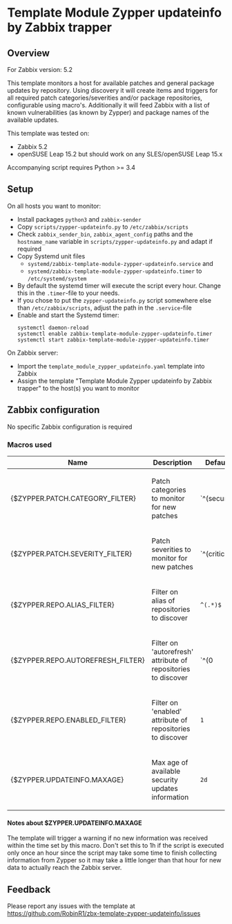 # Template Module Zypper updateinfo by Zabbix trapper

## Overview

For Zabbix version: 5.2

This template monitors a host for available patches and general package updates by repository. Using discovery it will create items and
triggers for all required patch categories/severities and/or package repositories, configurable using macro's. 
Additionally it will feed Zabbix with a list of known vulnerabilities (as known by Zypper) and package names of the available updates.

This template was tested on:

- Zabbix 5.2
- openSUSE Leap 15.2
but should work on any SLES/openSUSE Leap 15.x

Accompanying script requires Python >= 3.4

## Setup

On all hosts you want to monitor:
- Install packages `python3` and `zabbix-sender` 
- Copy `scripts/zypper-updateinfo.py` to `/etc/zabbix/scripts`
- Check `zabbix_sender_bin`, `zabbix_agent_config` paths and the `hostname_name` variable in `scripts/zypper-updateinfo.py` and adapt if required
- Copy Systemd unit files 
  - `systemd/zabbix-template-module-zypper-updateinfo.service` and 
  - `systemd/zabbix-template-module-zypper-updateinfo.timer` 
  to `/etc/systemd/system`
- By default the systemd timer will execute the script every hour. Change this in the `.timer`-file to your needs.
- If you chose to put the `zypper-updateinfo.py` script somewhere else than `/etc/zabbix/scripts`, adjust the path in the `.service`-file
- Enable and start the Systemd timer:
  ```
  systemctl daemon-reload
  systemctl enable zabbix-template-module-zypper-updateinfo.timer
  systemctl start zabbix-template-module-zypper-updateinfo.timer
  ```
On Zabbix server:
- Import the `template_module_zypper_updateinfo.yaml` template into Zabbix
- Assign the template "Template Module Zypper updateinfo by Zabbix trapper" to the host(s) you want to monitor

## Zabbix configuration

No specific Zabbix configuration is required

### Macros used

|Name|Description|Default|
|----|-----------|-------|
|{$ZYPPER.PATCH.CATEGORY_FILTER} |<p>Patch categories to monitor for new patches</p>|`^(security|recommended|optional|feature|document|yast)$` |
|{$ZYPPER.PATCH.SEVERITY_FILTER} |<p>Patch severities to monitor for new patches</p>|`^(critical|important|moderate|low|unspecified)$` |
|{$ZYPPER.REPO.ALIAS_FILTER} |<p>Filter on alias of repositories to discover</p>| `^(.*)$` |
|{$ZYPPER.REPO.AUTOREFRESH_FILTER} |<p>Filter on 'autorefresh' attribute of repositories to discover</p>|`^(0|1)$` |
|{$ZYPPER.REPO.ENABLED_FILTER} |<p>Filter on 'enabled' attribute of repositories to discover</p>|`1` |
|{$ZYPPER.UPDATEINFO.MAXAGE} |<p>Max age of available security updates information</p>|`2d` |

#### Notes about $ZYPPER.UPDATEINFO.MAXAGE

The template will trigger a warning if no new information was received within the time set by this macro. Don't set this to 1h if the script is executed only once an hour since the script may take some time to finish collecting information from Zypper so it may take a little longer than that hour for new data to actually reach the Zabbix server.

## Feedback

Please report any issues with the template at https://github.com/RobinR1/zbx-template-zypper-updateinfo/issues